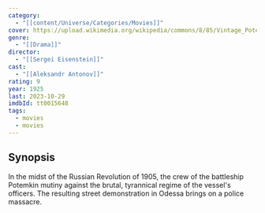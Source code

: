 ```yaml
---
category:
  - "[[content/Universe/Categories/Movies]]"
cover: https://upload.wikimedia.org/wikipedia/commons/8/85/Vintage_Potemkin.jpg
genre:
  - "[[Drama]]"
director:
  - "[[Sergei Eisenstein]]"
cast:
  - "[[Aleksandr Antonov]]"
rating: 9
year: 1925
last: 2023-10-29
imdbId: tt0015648
tags:
  - movies
  - movies
---
```

## Synopsis

In the midst of the Russian Revolution of 1905, the crew of the battleship Potemkin mutiny against the brutal, tyrannical regime of the vessel's officers. The resulting street demonstration in Odessa brings on a police massacre.


